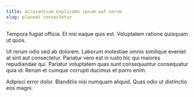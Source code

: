 ```yaml
---
title: accusantium explicabo ipsum aut earum
slug: placeat consectetur
---
```


Tempora fugiat officia. Et nisi eaque quis est. Voluptatem ratione quisquam ut quos.

Ut rerum odio sed ab dolorem. Laborum molestiae omnis similique eveniet at sint aut consectetur. Pariatur vero est in iusto hic qui maiores repudiandae qui. Pariatur voluptatem quas sunt consequuntur consequatur quia id. Rerum et cumque corrupti ducimus et porro enim.

Adipisci error dolor. Blanditiis nisi numquam aliquid. Quas odio ut distinctio eos magni.
